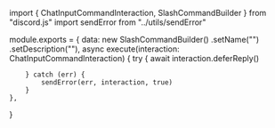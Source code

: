 import { ChatInputCommandInteraction, SlashCommandBuilder } from "discord.js"
import sendError from "../utils/sendError"

module.exports = {
	data: new SlashCommandBuilder()
		.setName("")
		.setDescription(""),
	async execute(interaction: ChatInputCommandInteraction) {
		try {
            await interaction.deferReply()

        } catch (err) {
            sendError(err, interaction, true)
        }
	},
}
